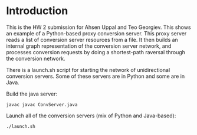# Introduction

This is the HW 2 submission for Ahsen Uppal and Teo Georgiev. This
shows an example of a Python-based proxy conversion server. This proxy
server reads a list of conversion server resources from a file. It
then builds an internal graph representation of the conversion server
network, and processes conversion requests by doing a shortest-path
raversal through the conversion network.

There is a launch.sh script for starting the network of unidirectional
conversion servers. Some of these servers are in Python and some are
in Java.


Build the java server:
```
javac javac ConvServer.java
```

Launch all of the conversion servers (mix of Python and Java-based):
```
./launch.sh
```




